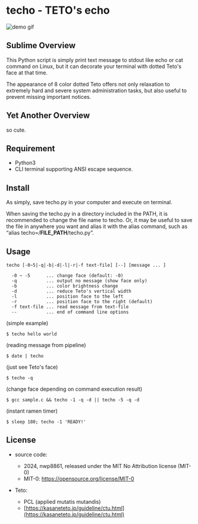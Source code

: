 # techo - TETO's echo

![demo gif](https://github.com/nwp8861/techo/blob/main/techo-demo.gif)

## Sublime Overview

This Python script is simply print text message to stdout like echo or cat command on Linux, but it can decorate your terminal with dotted Teto's face at that time. 

The appearance of 8 color dotted Teto offers not only relaxation to extremely hard and severe system administration tasks, but also useful to prevent missing important notices. 

## Yet Another Overview

so cute. 

## Requirement

- Python3
- CLI terminal supporting ANSI escape sequence. 

## Install

As simply, save techo.py in your computer and execute on terminal. 

When saving the techo.py in a directory included in the PATH, it is recommended to change the file name to techo. Or, it may be useful to save the file in anywhere you want and alias it with the alias command, such as “alias techo=/__FILE_PATH__/techo.py”.

## Usage
```
techo [-0~5|-q|-b|-d|-l|-r|-f text-file] [--] [message ... ]

  -0 ~ -5      ... change face (default: -0)
  -q           ... output no message (show face only)
  -b           ... color brightness change
  -d           ... reduce Teto's vertical width
  -l           ... position face to the left
  -r           ... position face to the right (default)
  -f text-file ... read message from text-file
  --           ... end of command line options
```

(simple example)
```
$ techo hello world
```

(reading message from pipeline)
```
$ date | techo
```

(just see Teto's face)
```
$ techo -q
```

(change face depending on command execution result)
```
$ gcc sample.c && techo -1 -q -d || techo -5 -q -d
```

(instant ramen timer)
```
$ sleep 180; techo -1 'READY!'
```

## License

- source code:
  - 2024, nwp8861, released under the MIT No Attribution license (MIT-0)
  - MIT-0: https://opensource.org/license/MIT-0

- Teto:
  - PCL (applied mutatis mutandis)
  - [https://kasaneteto.jp/guideline/ctu.html](https://kasaneteto.jp/guideline/ctu.html)
